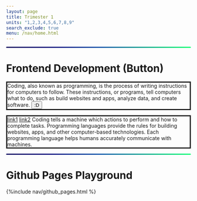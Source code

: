 ```yaml
---
layout: page
title: Trimester 1
units: "1,2,3,4,5,6,7,8,9"
search_exclude: true
menu: /nav/home.html
---
```

<!-- tri2.md has the border info and the old frontend development (button code) -->
<!-- GRADIENT LINE -->
<html>
<hr class="gradient">
</html>
<style>
hr.gradient {
  height: 3px;
  border: none;
  border-radius: 6px;
  background: linear-gradient(
    90deg,
    rgba(13, 8, 96, 1) 0%,
    rgba(9, 9, 121, 1) 21%,
    rgba(6, 84, 170, 1) 51%,
    rgba(0, 255, 113, 1) 100%
  );
}
</style>

# Frontend Development (Button)
<!--
<html>
<head>
<style>
div {
  border: 1px solid #9999FF;
  padding: 5px;
  color: white;
}
.clearfix::after {
  content: "";
  clear: both;
  display: table;
}
</style>
</head>
<body>

<div class="clearfix">
  <button onclick="myFunction()">:D</button>

<p id="demo"></p>

<script>
function myFunction() {
  document.getElementById("demo").innerHTML = "D:";
}
</script>
Coding, also known as programming, is the process of writing instructions for computers to follow. These instructions, or programs, tell computers what to do, such as build websites and apps, analyze data, and create software.
</div>

</body>
</html> -->
<html>
<head>
<style>
p.solid {border-style: solid;}
</style>
</head>

<body>
<p class="solid">
Coding, also known as programming, is the process of writing instructions for computers to follow. These instructions, or programs, tell computers what to do, such as build websites and apps, analyze data, and create software. 
<button onclick="myFunction()">:D</button>

<p id="demo"></p>

<script>
function myFunction() {
  document.getElementById("demo").innerHTML = "D:";
}
</script>
</p>
</body>

<body>
<p class="solid">
    <a href="https://miro.medium.com/v2/resize:fit:1400/0*7VyEZgzwUhQMeBqb">link1</a>
    <a href="https://media.licdn.com/dms/image/D4D12AQF6mW4EuB-99Q/article-cover_image-shrink_720_1280/0/1692951785182?e=2147483647&v=beta&t=I6_1-aBTAg0fihJHret-C4hRNuffBu8JyrqKfXsm74w">link2</a>
    Coding tells a machine which actions to perform and how to complete tasks. Programming languages provide the rules for building websites, apps, and other computer-based technologies. Each programming language helps humans accurately communicate with machines.
</p>
</body>
</html>

<!-- GRADIENT LINE -->
<html>
<hr class="gradient">
</html>

<style>
hr.gradient {
  height: 3px;
  border: none;
  border-radius: 6px;
  background: linear-gradient(
    90deg,
    rgba(13, 8, 96, 1) 0%,
    rgba(9, 9, 121, 1) 21%,
    rgba(6, 84, 170, 1) 51%,
    rgba(0, 255, 113, 1) 100%
  );
}
</style>

<p> </p>

# Github Pages Playground
<!-- <p>Make a copy of the Github Pages Notebook folder, then create a nav/github_pages.html, then link it to an md file</p> -->

{%include nav/github_pages.html %} 